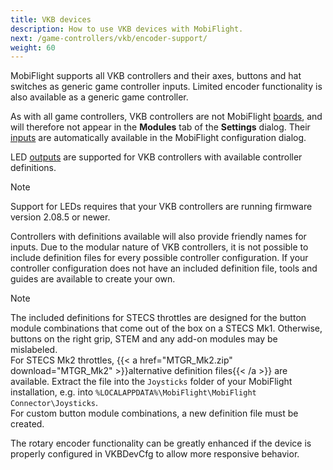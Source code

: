 ```yaml
---
title: VKB devices
description: How to use VKB devices with MobiFlight.
next: /game-controllers/vkb/encoder-support/
weight: 60
---
```

MobiFlight supports all VKB controllers and their axes, buttons and hat switches as generic game controller inputs. Limited encoder functionality is also available as a generic game controller.

As with all game controllers, VKB controllers are not MobiFlight [boards](/boards/), and will therefore not appear in the **Modules** tab of the **Settings** dialog. Their [inputs](/game-controllers/configuring-input/) are automatically available in the MobiFlight configuration dialog.

LED [outputs](/game-controllers/configuring-output/) are supported for VKB controllers with available controller definitions.

> [!NOTE]
> Support for LEDs requires that your VKB controllers are running firmware version 2.08.5 or newer.

Controllers with definitions available will also provide friendly names for inputs. Due to the modular nature of VKB controllers, it is not possible to include definition files for every possible controller configuration. If your controller configuration does not have an included definition file, tools and guides are available to create your own.

> [!NOTE]
> The included definitions for STECS throttles are designed for the button module combinations that come out of the box on a STECS Mk1. Otherwise, buttons on the right grip, STEM and any add-on modules may be mislabeled.  
> For STECS Mk2 throttles, {{< a href="MTGR_Mk2.zip" download="MTGR_Mk2" >}}alternative definition files{{< /a >}} are available. Extract the file into the `Joysticks` folder of your MobiFlight installation, e.g. into `%LOCALAPPDATA%\MobiFlight\MobiFlight Connector\Joysticks`.  
> For custom button module combinations, a new definition file must be created.

The rotary encoder functionality can be greatly enhanced if the device is properly configured in VKBDevCfg to allow more responsive behavior.
